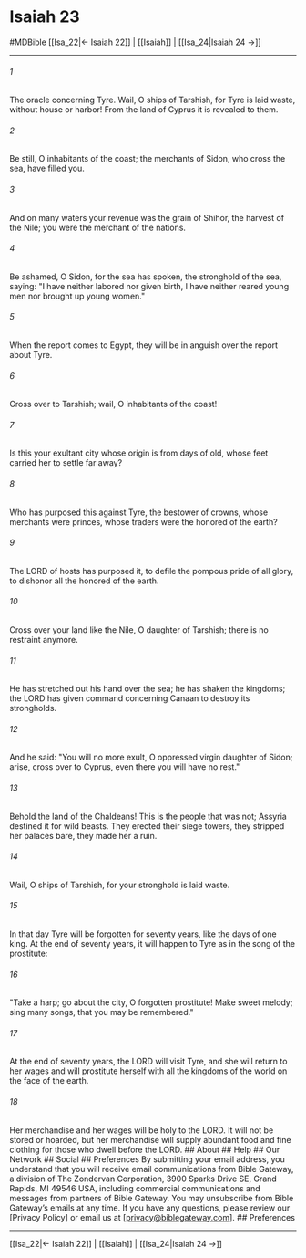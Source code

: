 # Isaiah 23
#MDBible
[[Isa_22|← Isaiah 22]] | [[Isaiah]] | [[Isa_24|Isaiah 24 →]]

***






###### 1 


The oracle concerning Tyre. Wail, O ships of Tarshish, for Tyre is laid waste, without house or harbor! From the land of Cyprus it is revealed to them. 





###### 2 


Be still, O inhabitants of the coast; the merchants of Sidon, who cross the sea, have filled you. 





###### 3 


And on many waters your revenue was the grain of Shihor, the harvest of the Nile; you were the merchant of the nations. 





###### 4 


Be ashamed, O Sidon, for the sea has spoken, the stronghold of the sea, saying: "I have neither labored nor given birth, I have neither reared young men nor brought up young women." 





###### 5 


When the report comes to Egypt, they will be in anguish over the report about Tyre. 





###### 6 


Cross over to Tarshish; wail, O inhabitants of the coast! 





###### 7 


Is this your exultant city whose origin is from days of old, whose feet carried her to settle far away? 





###### 8 


Who has purposed this against Tyre, the bestower of crowns, whose merchants were princes, whose traders were the honored of the earth? 





###### 9 


The LORD of hosts has purposed it, to defile the pompous pride of all glory, to dishonor all the honored of the earth. 





###### 10 


Cross over your land like the Nile, O daughter of Tarshish; there is no restraint anymore. 





###### 11 


He has stretched out his hand over the sea; he has shaken the kingdoms; the LORD has given command concerning Canaan to destroy its strongholds. 





###### 12 


And he said: "You will no more exult, O oppressed virgin daughter of Sidon; arise, cross over to Cyprus, even there you will have no rest." 





###### 13 


Behold the land of the Chaldeans! This is the people that was not; Assyria destined it for wild beasts. They erected their siege towers, they stripped her palaces bare, they made her a ruin. 





###### 14 


Wail, O ships of Tarshish, for your stronghold is laid waste. 





###### 15 


In that day Tyre will be forgotten for seventy years, like the days of one king. At the end of seventy years, it will happen to Tyre as in the song of the prostitute: 





###### 16 


"Take a harp; go about the city, O forgotten prostitute! Make sweet melody; sing many songs, that you may be remembered." 





###### 17 


At the end of seventy years, the LORD will visit Tyre, and she will return to her wages and will prostitute herself with all the kingdoms of the world on the face of the earth. 





###### 18 


Her merchandise and her wages will be holy to the LORD. It will not be stored or hoarded, but her merchandise will supply abundant food and fine clothing for those who dwell before the LORD. ## About ## Help ## Our Network ## Social ## Preferences By submitting your email address, you understand that you will receive email communications from Bible Gateway, a division of The Zondervan Corporation, 3900 Sparks Drive SE, Grand Rapids, MI 49546 USA, including commercial communications and messages from partners of Bible Gateway. You may unsubscribe from Bible Gateway&rsquo;s emails at any time. If you have any questions, please review our [Privacy Policy] or email us at [privacy@biblegateway.com]. ## Preferences

***

[[Isa_22|← Isaiah 22]] | [[Isaiah]] | [[Isa_24|Isaiah 24 →]]
